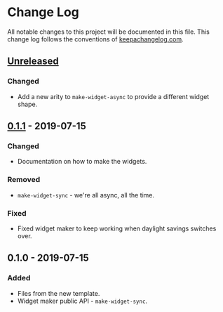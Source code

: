 # Change Log
All notable changes to this project will be documented in this file. This change log follows the conventions of [keepachangelog.com](http://keepachangelog.com/).

## [Unreleased]
### Changed
- Add a new arity to `make-widget-async` to provide a different widget shape.

## [0.1.1] - 2019-07-15
### Changed
- Documentation on how to make the widgets.

### Removed
- `make-widget-sync` - we're all async, all the time.

### Fixed
- Fixed widget maker to keep working when daylight savings switches over.

## 0.1.0 - 2019-07-15
### Added
- Files from the new template.
- Widget maker public API - `make-widget-sync`.

[Unreleased]: https://github.com/your-name/robots-vs-dinosaurs/compare/0.1.1...HEAD
[0.1.1]: https://github.com/your-name/robots-vs-dinosaurs/compare/0.1.0...0.1.1
